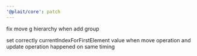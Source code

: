 ```yaml
---
'@plait/core': patch
---
```


fix move g hierarchy when add group

set correctly currentIndexForFirstElement value when move operation and update operation happened on same timing
